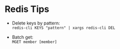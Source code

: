 # Redis Tips

- Delete keys by pattern:  
`redis-cli KEYS "pattern" | xargs redis-cli DEL`

- Batch get:  
`MGET member [member]`
